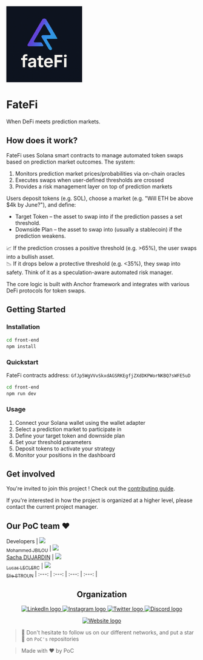 <img src="front-end/public/logo.png" alt="Logo" width="200"/>

# FateFi

When DeFi meets prediction markets.

## How does it work?

FateFi uses Solana smart contracts to manage automated token swaps based on prediction market outcomes. The system:

1. Monitors prediction market prices/probabilities via on-chain oracles
2. Executes swaps when user-defined thresholds are crossed
3. Provides a risk management layer on top of prediction markets

Users deposit tokens (e.g. SOL), choose a market (e.g. "Will ETH be above $4k by June?"), and define:

- Target Token – the asset to swap into if the prediction passes a set threshold.
- Downside Plan – the asset to swap into (usually a stablecoin) if the prediction weakens.

📈 If the prediction crosses a positive threshold (e.g. >65%), the user swaps into a bullish asset.
<br/>
📉 If it drops below a protective threshold (e.g. <35%), they swap into safety.
Think of it as a speculation-aware automated risk manager.


The core logic is built with Anchor framework and integrates with various DeFi protocols for token swaps.

## Getting Started

### Installation

```bash
cd front-end
npm install
```

### Quickstart

FateFi contracts address: `GfJp5WgVVvSkxdAGSRKEgfjZXdDKPWorNKBQ7sWFE5uD`

```bash
cd front-end
npm run dev
```

### Usage

1. Connect your Solana wallet using the wallet adapter
2. Select a prediction market to participate in
3. Define your target token and downside plan
4. Set your threshold parameters
5. Deposit tokens to activate your strategy
6. Monitor your positions in the dashboard

## Get involved

You're invited to join this project ! Check out the [contributing guide](./CONTRIBUTING.md).

If you're interested in how the project is organized at a higher level, please contact the current project manager.

## Our PoC team ❤️

Developers
| [<img src="https://github.com/Molaryy.png?size=85" width=85><br><sub>Mohammed JBILOU</sub>](https://github.com/Molaryy) | [<img src="https://github.com/Sacharbon.png?size=85" width=85><br>Sacha DUJARDIN<sub></sub>](https://github.com/Sacharbon) | [<img src="https://github.com/intermarch3.png?size=85" width=85><br><sub>Lucas LECLERC</sub>](https://github.com/intermarch3) | [<img src="https://github.com/eliestroun14.png?size=85" width=85><br><sub>Elie STROUN</sub>](https://github.com/eliestroun14)
| :---: | :---: | :---: | :---: |


<h2 align=center>
Organization
</h2>

<p align='center'>
    <a href="https://www.linkedin.com/company/pocinnovation/mycompany/">
        <img src="https://img.shields.io/badge/LinkedIn-0077B5?style=for-the-badge&logo=linkedin&logoColor=white" alt="LinkedIn logo">
    </a>
    <a href="https://www.instagram.com/pocinnovation/">
        <img src="https://img.shields.io/badge/Instagram-E4405F?style=for-the-badge&logo=instagram&logoColor=white" alt="Instagram logo"
>
    </a>
    <a href="https://twitter.com/PoCInnovation">
        <img src="https://img.shields.io/badge/Twitter-1DA1F2?style=for-the-badge&logo=twitter&logoColor=white" alt="Twitter logo">
    </a>
    <a href="https://discord.com/invite/Yqq2ADGDS7">
        <img src="https://img.shields.io/badge/Discord-7289DA?style=for-the-badge&logo=discord&logoColor=white" alt="Discord logo">
    </a>
</p>
<p align=center>
    <a href="https://www.poc-innovation.fr/">
        <img src="https://img.shields.io/badge/WebSite-1a2b6d?style=for-the-badge&logo=GitHub Sponsors&logoColor=white" alt="Website logo">
    </a>
</p>

> 🚀 Don't hesitate to follow us on our different networks, and put a star 🌟 on `PoC's` repositories

> Made with ❤️ by PoC